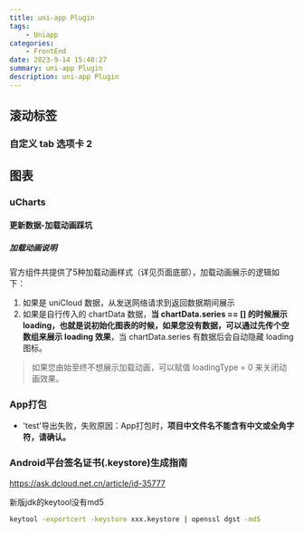 ```yaml
---
title: uni-app Plugin
tags: 
    - Uniapp
categories: 
    - FrontEnd
date: 2023-9-14 15:40:27
summary: uni-app Plugin
description: uni-app Plugin
---
```




## 滚动标签



### 自定义 tab 选项卡 2



## 图表



### uCharts



#### 更新数据-加载动画踩坑



##### 加载动画说明

官方组件共提供了5种加载动画样式（详见页面底部），加载动画展示的逻辑如下：

1. 如果是 uniCloud 数据，从发送网络请求到返回数据期间展示
2. 如果是自行传入的 chartData 数据，**当 chartData.series == [] 的时候展示 loading，也就是说初始化图表的时候，如果您没有数据，可以通过先传个空数组来展示 loading 效果**，当 chartData.series 有数据后会自动隐藏 loading 图标。

> 如果您由始至终不想展示加载动画，可以赋值 loadingType = 0 来关闭动画效果。



### App打包

- 'test'导出失败，失败原因：App打包时，**项目中文件名不能含有中文或全角字符，请确认。**



### Android平台签名证书(.keystore)生成指南

https://ask.dcloud.net.cn/article/id-35777



新版jdk的keytool没有md5

```cmd
keytool -exportcert -keystore xxx.keystore | openssl dgst -md5
```

